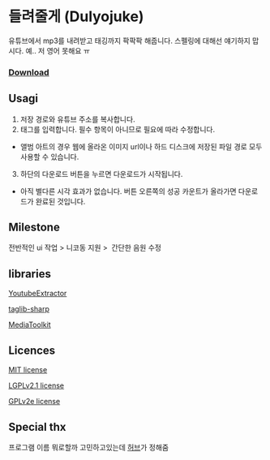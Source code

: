 # 들려줄게 (Dulyojuke)

유튜브에서 mp3를 내려받고 태깅까지 팍팍팍 해줍니다. 스펠링에 대해선 얘기하지 맙시다. 예.. 저 영어 못해요 ㅠ

### [Download](https://github.com/Usagination/Dulyojuke/releases/tag/alpha)

## Usagi

1. 저장 경로와 유튜브 주소를 복사합니다.
2. 태그를 입력합니다. 필수 항목이 아니므로 필요에 따라 수정합니다.
 - 앨범 아트의 경우 웹에 올라온 이미지 url이나 하드 디스크에 저장된 파일 경로 모두 사용할 수 있습니다.
3. 하단의 다운로드 버튼을 누르면 다운로드가 시작됩니다.
 - 아직 별다른 시각 효과가 없습니다. 버튼 오른쪽의 성공 카운트가 올라가면 다운로드가 완료된 것입니다.
 
## Milestone

전반적인 ui 작업 > 니코동 지원 >  간단한 음원 수정


## libraries

[YoutubeExtractor](https://github.com/flagbug/YoutubeExtractor)

[taglib-sharp](https://github.com/mono/taglib-sharp)

[MediaToolkit](https://github.com/AydinAdn/MediaToolkit)


## Licences

[MIT license](https://opensource.org/licenses/MIT)

[LGPLv2.1 license](http://www.gnu.org/licenses/old-licenses/lgpl-2.1.html)

[GPLv2e license](https://opensource.org/licenses/gpl-2.0)


## Special thx

프로그램 이름 뭐로할까 고민하고있는데 [허브](https://twitter.com/hub1257)가 정해줌
